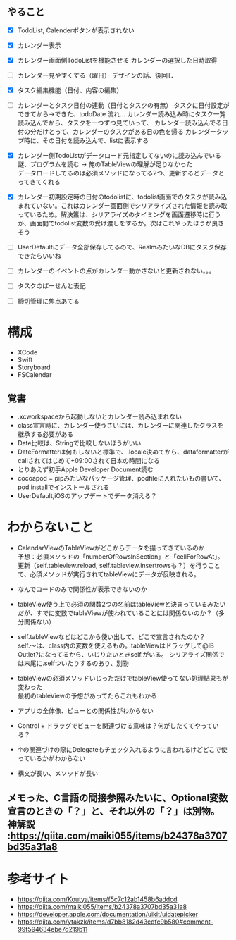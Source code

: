 ## やること
- [x] TodoList, Calenderボタンが表示されない
- [x] カレンダー表示
- [x] カレンダー画面側TodoListを機能させる
カレンダーの選択した日時取得
- [ ] カレンダー見やすくする（曜日）
デザインの話、後回し
- [x] タスク編集機能（日付、内容の編集）
- [ ] カレンダーとタスク日付の連動（日付とタスクの有無）
タスクに日付設定ができてから→できた、todoDate
流れ... カレンダー読み込み時にタスク一覧読み込んでから、タスクを一つずつ見ていって、
カレンダー読み込んでる日付の分だけとって、カレンダーのタスクがある日の色を帰る
カレンダータップ時に、その日付を読み込んで、listに表示する

- [x] カレンダー側TodoListがデータロード元指定してないのに読み込んでいる
謎、プログラムを読む -> 俺のTableViewの理解が足りなかった  
データロードしてるのは必須メソッドになってる2つ、更新するとデータとってきてくれる

- [x] カレンダー初期設定時の日付のtodolistに、todolist画面でのタスクが読み込まれていない。これはカレンダー画面側でシリアライズされた情報を読み取っているため。解決策は、シリアライズのタイミングを画面遷移時に行うか、画面間でtodolist変数の受け渡しをするか。次はこれやったほうが良さそう
- [ ] UserDefaultにデータ全部保存してるので、RealmみたいなDBにタスク保存できたらいいね
- [ ] カレンダーのイベントの点がカレンダー動かさないと更新されない。。。
- [ ] タスクのぱーせんと表記
- [ ] 締切管理に焦点あてる

# 構成
- XCode
- Swift
- Storyboard
- FSCalendar

## 覚書
- .xcworkspaceから起動しないとカレンダー読み込まれない
- class宣言時に、カレンダー使うさいには、カレンダーに関連したクラスを継承する必要がある
- Date比較は、Stringで比較しないほうがいい
- DateFormatterは何もしないと標準で、.locale決めてから、dataformatterがcallされてはじめて+09:00されて日本の時間になる
- とりあえず初手Apple Developer Document読む
- cocoapod = pipみたいなパッケージ管理、podfileに入れたいもの書いて、pod installでインストールされる
- UserDefault,iOSのアップデートでデータ消える？
 
# わからないこと
- CalendarViewのTableViewがどこからデータを撮ってきているのか  
予想：必須メソッドの「numberOfRowsInSection」と「cellForRowAt」。更新（self.tableview.reload, self.tableview.insertrowsも？）を行うことで、必須メソッドが実行されてtableViewにデータが反映される。

- なんでコードのみで関係性が表示できないのか
- tableView使う上で必須の関数2つの名前はtableViewと決まっているみたいだが、すでに変数でtableViewが使われていることには関係ないのか？（多分関係ない）
- self.tableViewなどはどこから使い出して、どこで宣言されたのか？  
self.〜は、class内の変数を使えるもの。tableViewはドラッグして@IB Outlet?になってるから、いじりたいときself.がいる。
シリアライズ関係では末尾に.selfついたりするのあり、別物

- tableViewの必須メソッドいじっただけでtableView使ってない処理結果もが変わった  
最初のtableViewの予想があってたらこれもわかる

- アプリの全体像、ビューとの関係性がわからない
- Control + ドラッグでビューを関連づける意味は？何がしたくてやっている？
- ↑の関連づけの際にDelegateもチェック入れるように言われるけどどこで使っているかがわからない
- 構文が長い、メソッドが長い

メモった、C言語の間接参照みたいに、Optional変数宣言のときの「？」と、それ以外の「？」は別物。  
神解説 :https://qiita.com/maiki055/items/b24378a3707bd35a31a8
- 

# 参考サイト
- https://qiita.com/Koutya/items/f5c7c12ab1458b6addcd
- https://qiita.com/maiki055/items/b24378a3707bd35a31a8
- https://developer.apple.com/documentation/uikit/uidatepicker
- https://qiita.com/ytakzk/items/d7bb8182d43cdfc9b580#comment-99f594634ebe7d219b11
